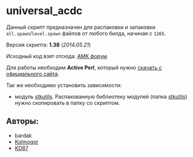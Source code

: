 # universal_acdc
Данный скрипт предназначен для распаковки и запаковки `all.spawn`/`level.spawn` файлов от любого билда, начиная с `1265`.

Версия скрипта:
**1.38** (*2014.05.21*)

Исходный код взят отсюда:
[AMK форум](https://www.amk-team.ru/forum/topic/11568-universal-acdc-i-drugie-perl-skripty/?tab=comments#comment-627809)

Для работы необходим **Active Perl**, который нужно [скачать с официального сайта](https://www.activestate.com/products/perl/downloads/).

Так же необходимо установить зависимости:
 - модуль [stkutils](https://github.com/X-Ray-Engine-STALKER/stkutils). Распакованную библиотеку модулей (папка [stkutils](https://github.com/X-Ray-Engine-STALKER/stkutils/tree/master/stkutils)) нужно скопировать в папку со скриптом.

## Авторы:
 - bardak
 - [Kolmogor](https://www.amk-team.ru/forum/profile/2891-kolmogor/)
 - [KD87](https://www.amk-team.ru/forum/profile/11696-kd87/)
